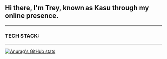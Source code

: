 ## Hi there, I'm Trey, known as Kasu through my online presence.
---
### TECH STACK:

---
[![Anurag's GitHub stats](https://github-readme-stats.vercel.app/api?username=kasualkid12)](https://github.com/anuraghazra/github-readme-stats)

<!--
**kasualkid12/kasualkid12** is a ✨ _special_ ✨ repository because its `README.md` (this file) appears on your GitHub profile.

Here are some ideas to get you started:

- 🔭 I’m currently working on ...
- 🌱 I’m currently learning ...
- 👯 I’m looking to collaborate on ...
- 🤔 I’m looking for help with ...
- 💬 Ask me about ...
- 📫 How to reach me: ...
- 😄 Pronouns: ...
- ⚡ Fun fact: ...
-->
